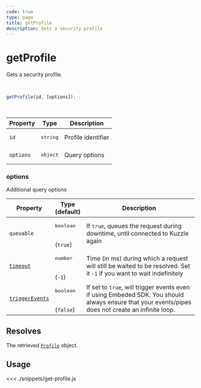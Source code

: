 ```yaml
---
code: true
type: page
title: getProfile
description: Gets a security profile
---
```


# getProfile

Gets a security profile.

<br />

```js
getProfile(id, [options]);
```

<br />

| Property | Type | Description |
| --- | --- | --- |
| `id` | <pre>string</pre> | Profile identifier |
| `options` | <pre>object</pre> | Query options |

### options

Additional query options

| Property | Type<br />(default) | Description |
| --- | --- | --- |
| `queuable` | <pre>boolean</pre><br />(`true`) | If `true`, queues the request during downtime, until connected to Kuzzle again |
| [`timeout`](/sdk/7/core-classes/kuzzle/query#timeout)  | <pre>number</pre><br/>  (`-1`)     | Time (in ms) during which a request will still be waited to be resolved. Set it `-1` if you want to wait indefinitely |
| [`triggerEvents`](/sdk/7/core-classes/kuzzle/query#triggerEvents)  | <pre>boolean</pre> <br/>(`false`)| If set to `true`, will trigger events even if using Embeded SDK. You should always ensure that your events/pipes does not create an infinite loop. <SinceBadge version="Kuzzle 2.31.0"/> |

## Resolves

The retrieved [`Profile`](/sdk/js/7/core-classes/profile/introduction) object.

## Usage

<<< ./snippets/get-profile.js
